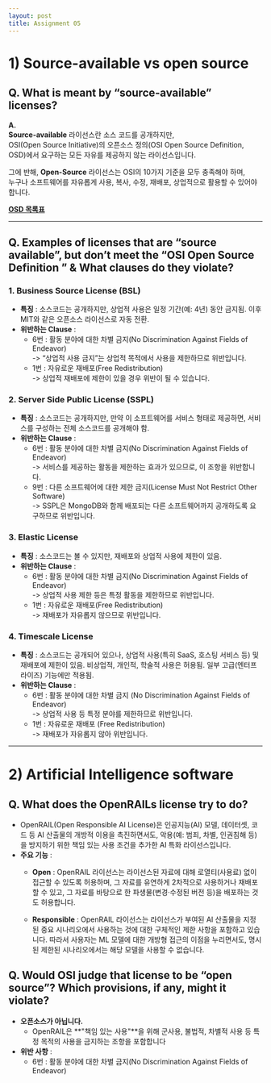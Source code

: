 ```yaml
---
layout: post
title: Assignment 05
---
```


# 1) Source-available vs open source   

## Q. What is meant by “source-available” licenses?   

**A.**   
**Source-available** 라이선스란 소스 코드를 공개하지만,   
OSI(Open Source Initiative)의 오픈소스 정의(OSI Open Source Definition, OSD)에서 요구하는 모든 자유를 제공하지 않는 라이선스입니다.   
   
그에 반해, **Open-Source** 라이선스는 OSI의 10가지 기준을 모두 충족해야 하며,   
누구나 소프트웨어를 자유롭게 사용, 복사, 수정, 재배포, 상업적으로 활용할 수 있어야 합니다.   
   
**[OSD 목록표](https://opensource.org/osd)**

---

## Q. Examples of licenses that are “source available”, but don’t meet the “OSI Open Source Definition ” & What clauses do they violate?   

### 1. Business Source License (BSL)
- **특징** : 소스코드는 공개하지만, 상업적 사용은 일정 기간(예: 4년) 동안 금지됨. 이후 MIT와 같은 오픈소스 라이선스로 자동 전환.
- **위반하는 Clause** :   
  - 6번 : 활동 분야에 대한 차별 금지(No Discrimination Against Fields of Endeavor)   
  -> “상업적 사용 금지”는 상업적 목적에서 사용을 제한하므로 위반입니다.
  - 1번 : 자유로운 재배포(Free Redistribution)   
  -> 상업적 재배포에 제한이 있을 경우 위반이 될 수 있습니다.

### 2. Server Side Public License (SSPL)
- **특징** : 소스코드는 공개하지만, 만약 이 소프트웨어를 서비스 형태로 제공하면, 서비스를 구성하는 전체 소스코드를 공개해야 함.
- **위반하는 Clause** :   
  - 6번 : 활동 분야에 대한 차별 금지(No Discrimination Against Fields of Endeavor)   
  -> 서비스를 제공하는 활동을 제한하는 효과가 있으므로, 이 조항을 위반합니다.
  - 9번 : 다른 소프트웨어에 대한 제한 금지(License Must Not Restrict Other Software)   
  -> SSPL은 MongoDB와 함께 배포되는 다른 소프트웨어까지 공개하도록 요구하므로 위반입니다.

### 3. Elastic License
- **특징** : 소스코드는 볼 수 있지만, 재배포와 상업적 사용에 제한이 있음.
- **위반하는 Clause** :   
  - 6번 : 활동 분야에 대한 차별 금지(No Discrimination Against Fields of Endeavor)   
  -> 상업적 사용 제한 등은 특정 활동을 제한하므로 위반입니다.
  - 1번 : 자유로운 재배포(Free Redistribution)   
  -> 재배포가 자유롭지 않으므로 위반입니다.

### 4. Timescale License
- **특징** : 소스코드는 공개되어 있으나, 상업적 사용(특히 SaaS, 호스팅 서비스 등) 및 재배포에 제한이 있음. 비상업적, 개인적, 학술적 사용은 허용됨. 일부 고급(엔터프라이즈) 기능에만 적용됨.
- **위반하는 Clause** :   
  - 6번 : 활동 분야에 대한 차별 금지 (No Discrimination Against Fields of Endeavor)   
  -> 상업적 사용 등 특정 분야를 제한하므로 위반입니다.
  - 1번 : 자유로운 재배포 (Free Redistribution)   
  -> 재배포가 자유롭지 않아 위반입니다.

---

# 2) Artificial Intelligence software

## Q. What does the OpenRAILs license try to do? 

- OpenRAIL(Open Responsible AI License)은 인공지능(AI) 모델, 데이터셋, 코드 등 AI 산출물의 개방적 이용을 촉진하면서도, 악용(예: 범죄, 차별, 인권침해 등)을 방지하기 위한 책임 있는 사용 조건을 추가한 AI 특화 라이선스입니다.
- **주요 기능** :
  - **Open** : OpenRAIL 라이선스는 라이선스된 자료에 대해 로열티(사용료) 없이 접근할 수 있도록 허용하며, 그 자료를 유연하게 2차적으로 사용하거나 재배포할 수 있고, 그 자료를 바탕으로 한 파생물(변경·수정된 버전 등)을 배포하는 것도 허용합니다.   
  
  - **Responsible** : OpenRAIL 라이선스는 라이선스가 부여된 AI 산출물을 지정된 중요 시나리오에서 사용하는 것에 대한 구체적인 제한 사항을 포함하고 있습니다. 따라서 사용자는 ML 모델에 대한 개방형 접근의 이점을 누리면서도, 명시된 제한된 시나리오에서는 해당 모델을 사용할 수 없습니다.

## Q. Would OSI judge that license to be “open source”? Which provisions, if any, might it violate?

- **오픈소스가 아닙니다.**   
  - OpenRAIL은 **"책임 있는 사용"**을 위해 군사용, 불법적, 차별적 사용 등 특정 목적의 사용을 금지하는 조항을 포함합니다
- **위반 사항** :   
  - 6번 : 활동 분야에 대한 차별 금지(No Discrimination Against Fields of Endeavor)

